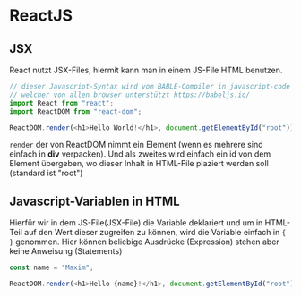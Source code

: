#  ReactJS

## JSX
React nutzt JSX-Files, hiermit kann man in einem JS-File HTML benutzen.

```javascript
// dieser Javascript-Syntax wird vom BABLE-Compiler in javascript-code übersetzt, 
// welcher von allen browser unterstützt https://babeljs.io/
import React from "react";
import ReactDOM from "react-dom";

ReactDOM.render(<h1>Hello World!</h1>, document.getElementById("root"));
```

`render` der von ReactDOM nimmt ein Element (wenn es mehrere sind einfach in __div__ verpacken). Und als zweites wird einfach ein id von dem Element übergeben, wo dieser Inhalt in HTML-File plaziert werden soll (standard ist "root")

## Javascript-Variablen in HTML

Hierfür wir in dem JS-File(JSX-File) die Variable deklariert und um in HTML-Teil auf den Wert dieser zugreifen zu können, wird die Variable einfach in `{ }` genommen. Hier können beliebige Ausdrücke (Expression) stehen aber keine Anweisung (Statements)

```javascript
const name = "Maxim";

ReactDOM.render(<h1>Hello {name}!</h1>, document.getElementById("root"));
```